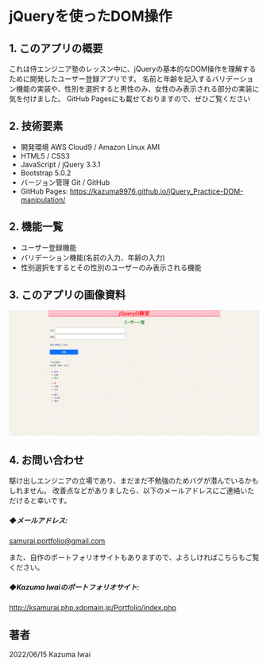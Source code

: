 # jQueryを使ったDOM操作

## 1. このアプリの概要
これは侍エンジニア塾のレッスン中に、jQueryの基本的なDOM操作を理解するために開発したユーザー登録アプリです。
名前と年齢を記入するバリデーション機能の実装や、性別を選択すると男性のみ、女性のみ表示される部分の実装に気を付けました。
GitHub Pagesにも載せておりますので、ぜひご覧ください

## 2. 技術要素

- 開発環境 AWS Cloud9 / Amazon Linux AMI
- HTML5 / CSS3
- JavaScript / jQuery 3.3.1
- Bootstrap 5.0.2
- バージョン管理 Git / GitHub
- GitHub Pages: https://kazuma9976.github.io/jQuery_Practice-DOM-manipulation/

## 2. 機能一覧
- ユーザー登録機能
- バリデーション機能(名前の入力、年齢の入力)
- 性別選択をするとその性別のユーザーのみ表示される機能


## 3. このアプリの画像資料

![トップ画面](/images/sample.jpg)

## 4. お問い合わせ
駆け出しエンジニアの立場であり、まだまだ不勉強のためバグが潜んでいるかもしれません。
改善点などがありましたら、以下のメールアドレスにご連絡いただけると幸いです。

##### ◆メールアドレス:
samurai.portfolio@gmail.com

また、自作のポートフォリオサイトもありますので、よろしければこちらもご覧ください。

##### ◆Kazuma Iwaiのポートフォリオサイト:
http://ksamurai.php.xdomain.jp/Portfolio/index.php

## 著者
2022/06/15 Kazuma Iwai